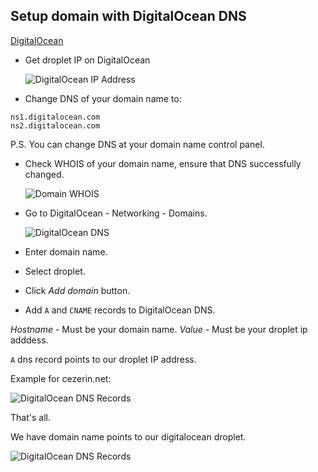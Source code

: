 ## Setup domain with DigitalOcean DNS

[DigitalOcean](https://m.do.co/c/a1d5495e08b2)

- Get droplet IP on DigitalOcean

  ![DigitalOcean IP Address](https://github.com/cezerin2/cezerin2/raw/master/docs/images/cezerin-digitalocean.png)

- Change DNS of your domain name to:
```
ns1.digitalocean.com
ns2.digitalocean.com
```

P.S. You can change DNS at your domain name control panel.

- Check WHOIS of your domain name, ensure that DNS successfully changed.

  ![Domain WHOIS](https://github.com/cezerin2/cezerin2/raw/master/docs/images/cezerin-digitalocean-dns-domain-whois.png)

- Go to DigitalOcean - Networking - Domains.

  ![DigitalOcean DNS](https://github.com/cezerin2/cezerin2/raw/master/docs/images/cezerin-digitalocean-dns.png)

- Enter domain name.
- Select droplet.
- Click *Add domain* button.

- Add `A` and `CNAME` records to DigitalOcean DNS.

*Hostname* - Must be your domain name.
*Value* - Must be your droplet ip adddess.

`A` dns record points to our droplet IP address.

Example for cezerin.net:

  ![DigitalOcean DNS Records](https://github.com/cezerin2/cezerin2/raw/master/docs/images/cezerin-digitalocean-dns-domain.png)

That's all. 

We have domain name points to our digitalocean droplet.

![DigitalOcean DNS Records](https://github.com/cezerin2/cezerin2/raw/master/docs/images/cezerin-digitalocean-dns-domain-added.png)
